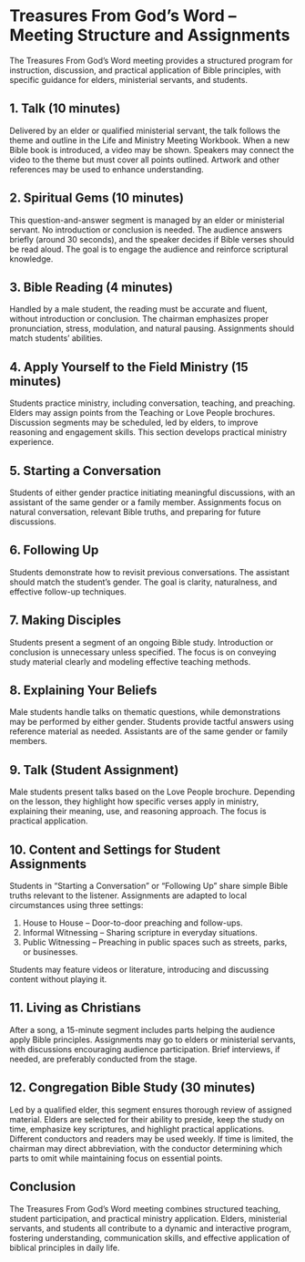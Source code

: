 # Treasures From God’s Word – Meeting Structure and Assignments

The Treasures From God’s Word meeting provides a structured program for instruction, discussion, and practical application of Bible principles, with specific guidance for elders, ministerial servants, and students.

## 1. Talk (10 minutes)

Delivered by an elder or qualified ministerial servant, the talk follows the theme and outline in the Life and Ministry Meeting Workbook. When a new Bible book is introduced, a video may be shown. Speakers may connect the video to the theme but must cover all points outlined. Artwork and other references may be used to enhance understanding.

## 2. Spiritual Gems (10 minutes)

This question-and-answer segment is managed by an elder or ministerial servant. No introduction or conclusion is needed. The audience answers briefly (around 30 seconds), and the speaker decides if Bible verses should be read aloud. The goal is to engage the audience and reinforce scriptural knowledge.

## 3. Bible Reading (4 minutes)

Handled by a male student, the reading must be accurate and fluent, without introduction or conclusion. The chairman emphasizes proper pronunciation, stress, modulation, and natural pausing. Assignments should match students’ abilities.

## 4. Apply Yourself to the Field Ministry (15 minutes)

Students practice ministry, including conversation, teaching, and preaching. Elders may assign points from the Teaching or Love People brochures. Discussion segments may be scheduled, led by elders, to improve reasoning and engagement skills. This section develops practical ministry experience.

## 5. Starting a Conversation

Students of either gender practice initiating meaningful discussions, with an assistant of the same gender or a family member. Assignments focus on natural conversation, relevant Bible truths, and preparing for future discussions.

## 6. Following Up

Students demonstrate how to revisit previous conversations. The assistant should match the student’s gender. The goal is clarity, naturalness, and effective follow-up techniques.

## 7. Making Disciples

Students present a segment of an ongoing Bible study. Introduction or conclusion is unnecessary unless specified. The focus is on conveying study material clearly and modeling effective teaching methods.

## 8. Explaining Your Beliefs

Male students handle talks on thematic questions, while demonstrations may be performed by either gender. Students provide tactful answers using reference material as needed. Assistants are of the same gender or family members.

## 9. Talk (Student Assignment)

Male students present talks based on the Love People brochure. Depending on the lesson, they highlight how specific verses apply in ministry, explaining their meaning, use, and reasoning approach. The focus is practical application.

## 10. Content and Settings for Student Assignments

Students in “Starting a Conversation” or “Following Up” share simple Bible truths relevant to the listener. Assignments are adapted to local circumstances using three settings:

1. House to House – Door-to-door preaching and follow-ups.
2. Informal Witnessing – Sharing scripture in everyday situations.
3. Public Witnessing – Preaching in public spaces such as streets, parks, or businesses.

Students may feature videos or literature, introducing and discussing content without playing it.

## 11. Living as Christians

After a song, a 15-minute segment includes parts helping the audience apply Bible principles. Assignments may go to elders or ministerial servants, with discussions encouraging audience participation. Brief interviews, if needed, are preferably conducted from the stage.

## 12. Congregation Bible Study (30 minutes)

Led by a qualified elder, this segment ensures thorough review of assigned material. Elders are selected for their ability to preside, keep the study on time, emphasize key scriptures, and highlight practical applications. Different conductors and readers may be used weekly. If time is limited, the chairman may direct abbreviation, with the conductor determining which parts to omit while maintaining focus on essential points.

## Conclusion

The Treasures From God’s Word meeting combines structured teaching, student participation, and practical ministry application. Elders, ministerial servants, and students all contribute to a dynamic and interactive program, fostering understanding, communication skills, and effective application of biblical principles in daily life.
